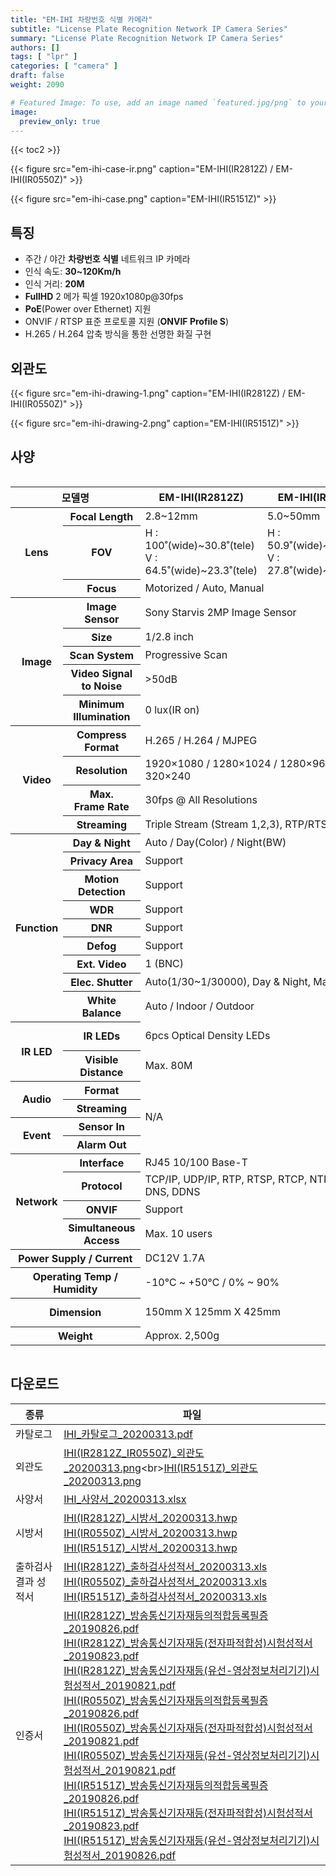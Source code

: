 ```yaml
---
title: "EM-IHI 차량번호 식별 카메라"
subtitle: "License Plate Recognition Network IP Camera Series"
summary: "License Plate Recognition Network IP Camera Series"
authors: []
tags: [ "lpr" ]
categories: [ "camera" ]
draft: false
weight: 2090

# Featured Image: To use, add an image named `featured.jpg/png` to your page's folder.
image:
  preview_only: true
---
```


{{< toc2 >}}

<div class="container">
<div class="row justify-content-center align-items-end">
<div class="col-sm-6">

{{< figure src="em-ihi-case-ir.png" caption="EM-IHI(IR2812Z) / EM-IHI(IR0550Z)" >}}

</div>
<div class="col-sm-6">

{{< figure src="em-ihi-case.png" caption="EM-IHI(IR5151Z)" >}}

</div>
</div>
</div>

## 특징

- 주간 / 야간 **차량번호 식별** 네트워크 IP 카메라
- 인식 속도: **30~120Km/h**
- 인식 거리: **20M**
- **FullHD** 2 메가 픽셀 1920x1080p@30fps
- **PoE**(Power over Ethernet) 지원
- ONVIF / RTSP 표준 프로토콜 지원 (**ONVIF Profile S**)
- H.265 / H.264 압축 방식을 통한 선명한 화질 구현

## 외관도

<div class="container">
<div class="row justify-content-center align-items-end">
<div class="col-sm-5">

{{< figure src="em-ihi-drawing-1.png" caption="EM-IHI(IR2812Z) / EM-IHI(IR0550Z)" >}}

</div>
<div class="col-sm-7">

{{< figure src="em-ihi-drawing-2.png" caption="EM-IHI(IR5151Z)" >}}

</div>
</div>
</div>

## 사양

<div style="overflow-x: auto">
<table class="spec">
<thead>
<tr>
<th colspan="2">모델명</th>
<th>EM-IHI(IR2812Z)</th>
<th>EM-IHI(IR0550Z)</th>
<th>EM-IHI(IR5151Z)</th>
</tr>
</thead>
<tbody>
<tr>
<th rowspan="3">Lens</th>
<th>Focal Length</th>
<td>2.8~12mm</td>
<td>5.0~50mm</td>
<td>5.1~51mm</td>
</tr>
<tr>
<th>FOV</th>
<td>H : 100˚(wide)~30.8˚(tele)<br>V : 64.5˚(wide)~23.3˚(tele)</td>
<td>H : 50.9˚(wide)~7.6˚(tele)<br>V : 27.8˚(wide)~4.3˚(tele)</td>
<td>H : 54˚(wide)~4.9˚(tele)<br>V : 31˚(wide)~4˚(tele)</td>
</tr>
<tr>
<th>Focus</th>
<td colspan="3">Motorized / Auto, Manual</td>
</tr>
<tr>
<th rowspan="5">Image</th>
<th>Image Sensor</th>
<td colspan="2">Sony Starvis 2MP Image Sensor</td>
<td>Panasonic CMOS Image Sensor</td>
</tr>
<tr>
<th>Size</th>
<td colspan="2">1/2.8 inch</td>
<td>1/3 inch</td>
</tr>
<tr>
<th>Scan System</th>
<td colspan="3">Progressive Scan</td>
</tr>
<tr>
<th>Video Signal<br>to Noise</th>
<td colspan="3">&gt;50dB</td>
</tr>
<tr>
<th>Minimum<br>Illumination</th>
<td colspan="3">0 lux(IR on)</td>
</tr>
<tr>
<th rowspan="4">Video</th>
<th>Compress<br>Format</th>
<td colspan="3">H.265 / H.264 / MJPEG</td>
</tr>
<tr>
<th>Resolution</th>
<td colspan="3">1920×1080 / 1280×1024 / 1280×960 / 1280×720 / 640×480 / 320×240</td>
</tr>
<tr>
<th>Max.<br>Frame Rate</th>
<td colspan="3">30fps @ All Resolutions</td>
</tr>
<tr>
<th>Streaming</th>
<td colspan="3">Triple Stream (Stream 1,2,3), RTP/RTSP, UnicastRTP, Multicast RTP</td>
</tr>
<tr>
<th rowspan="9">Function</th>
<th>Day & Night</th>
<td colspan="3">Auto / Day(Color) / Night(BW)</td>
</tr>
<tr>
<th>Privacy Area</th>
<td colspan="3">Support</td>
</tr>
<tr>
<th>Motion<br>Detection</th>
<td colspan="3">Support</td>
</tr>
<tr>
<th>WDR</th>
<td colspan="3">Support</td>
</tr>
<tr>
<th>DNR</th>
<td colspan="3">Support</td>
</tr>
<tr>
<th>Defog</th>
<td colspan="3">Support</td>
</tr>
<tr>
<th>Ext. Video</th>
<td colspan="3">1 (BNC)</td>
</tr>
<tr>
<th>Elec. Shutter</th>
<td colspan="3">Auto(1/30~1/30000), Day &amp; Night, Manual</td>
</tr>
<tr>
<th>White Balance</th>
<td colspan="3">Auto / Indoor / Outdoor</td>
</tr>
<tr>
<th rowspan="2">IR LED</th>
<th>IR LEDs</th>
<td colspan="2">6pcs Optical Density LEDs</td>
<td>8pcs High Power LEDs</td>
</tr>
<tr>
<th>Visible<br>Distance</th>
<td colspan="2">Max. 80M</td>
<td colspan="2">Max. 120M</td>
</tr>
<tr>
<th rowspan="2">Audio</th>
<th>Format</th>
<td colspan="2" rowspan="4">N/A</td>
<td>G.711 u-law</td>
</tr>
<tr>
<th>Streaming</th>
<td>Two way</td>
</tr>
<tr>
<th rowspan="2">Event</th>
<th>Sensor In</th>
<td>1 port</td>
</tr>
<tr>
<th>Alarm Out</th>
<td>1 port</td>
</tr>
<tr>
<th rowspan="4">Network</th>
<th>Interface</th>
<td colspan="3">RJ45 10/100 Base-T</td>
</tr>
<tr>
<th>Protocol</th>
<td colspan="3">TCP/IP, UDP/IP, RTP, RTSP, RTCP, NTP, HTTP, DHCP, FTP, SMTP, DNS, DDNS</td>
</tr>
<tr>
<th>ONVIF</th>
<td colspan="3">Support</td>
</tr>
<tr>
<th>Simultaneous<br>Access</th>
<td colspan="3">Max. 10 users</td>
</tr>
<tr>
<th colspan="2">Power Supply / Current</th>
<td colspan="2">DC12V 1.7A</td>
<td>DC12V 3A</td>
</tr>
<tr>
<th colspan="2">Operating Temp / Humidity</th>
<td colspan="3">-10℃ ~ +50℃ / 0% ~ 90%</td>
</tr>
<tr>
<th colspan="2">Dimension</th>
<td colspan="2">150mm X 125mm X 425mm</td>
<td>185mm X 140mm X 401mm</td>
</tr>
<tr>
<th colspan="2">Weight</th>
<td colspan="2">Approx. 2,500g</td>
<td>Approx. 3,000g</td>
</tr>
</tbody>
</table>
</div>

## 다운로드

종류 | 파일
---- | ----
카탈로그 | [IHI_카탈로그_20200313.pdf](https://www.emstone.com/data/sales/ko/IHI_카탈로그_20200313.pdf)
외관도 | [IHI(IR2812Z_IR0550Z)_외관도_20200313.png](https://www.emstone.com/data/sales/ko/IHI(IR2812Z_IR0550Z)_외관도_20200313.png)<br>[IHI(IR5151Z)_외관도_20200313.png](https://www.emstone.com/data/sales/ko/IHI(IR5151Z)_외관도_20200313.png)
사양서 | [IHI_사양서_20200313.xlsx](https://www.emstone.com/data/sales/ko/IHI_사양서_20200313.xlsx)
시방서 | [IHI(IR2812Z)_시방서_20200313.hwp](https://www.emstone.com/data/sales/ko/IHI(IR2812Z)_시방서_20200313.hwp)<br>[IHI(IR0550Z)_시방서_20200313.hwp](https://www.emstone.com/data/sales/ko/IHI(IR0550Z)_시방서_20200313.hwp)<br>[IHI(IR5151Z)_시방서_20200313.hwp](https://www.emstone.com/data/sales/ko/IHI(IR5151Z)_시방서_20200313.hwp)
출하검사 결과 성적서 | [IHI(IR2812Z)_출하검사성적서_20200313.xls](https://www.emstone.com/data/sales/ko/IHI(IR2812Z)_출하검사성적서_20200313.xls)<br>[IHI(IR0550Z)_출하검사성적서_20200313.xls](https://www.emstone.com/data/sales/ko/IHI(IR0550Z)_출하검사성적서_20200313.xls)<br>[IHI(IR5151Z)_출하검사성적서_20200313.xls](https://www.emstone.com/data/sales/ko/IHI(IR5151Z)_출하검사성적서_20200313.xls)
인증서 | [IHI(IR2812Z)_방송통신기자재등의적합등록필증_20190826.pdf](https://www.emstone.com/data/sales/ko/IHI(IR2812Z)_방송통신기자재등의적합등록필증_20190826.pdf)<br>[IHI(IR2812Z)_방송통신기자재등(전자파적합성)시험성적서_20190823.pdf](https://www.emstone.com/data/sales/ko/IHI(IR2812Z)_방송통신기자재등(전자파적합성)시험성적서_20190823.pdf)<br>[IHI(IR2812Z)_방송통신기자재등(유선-영상정보처리기기)시험성적서_20190821.pdf](https://www.emstone.com/data/sales/ko/IHI(IR2812Z)_방송통신기자재등(유선-영상정보처리기기)시험성적서_20190821.pdf)<br>[IHI(IR0550Z)_방송통신기자재등의적합등록필증_20190826.pdf](https://www.emstone.com/data/sales/ko/IHI(IR0550Z)_방송통신기자재등의적합등록필증_20190826.pdf)<br>[IHI(IR0550Z)_방송통신기자재등(전자파적합성)시험성적서_20190821.pdf](https://www.emstone.com/data/sales/ko/IHI(IR0550Z)_방송통신기자재등(전자파적합성)시험성적서_20190821.pdf)<br>[IHI(IR0550Z)_방송통신기자재등(유선-영상정보처리기기)시험성적서_20190821.pdf](https://www.emstone.com/data/sales/ko/IHI(IR0550Z)_방송통신기자재등(유선-영상정보처리기기)시험성적서_20190821.pdf)<br>[IHI(IR5151Z)_방송통신기자재등의적합등록필증_20190826.pdf](https://www.emstone.com/data/sales/ko/IHI(IR5151Z)_방송통신기자재등의적합등록필증_20190826.pdf)<br>[IHI(IR5151Z)_방송통신기자재등(전자파적합성)시험성적서_20190823.pdf](https://www.emstone.com/data/sales/ko/IHI(IR5151Z)_방송통신기자재등(전자파적합성)시험성적서_20190823.pdf)<br>[IHI(IR5151Z)_방송통신기자재등(유선-영상정보처리기기)시험성적서_20190826.pdf](https://www.emstone.com/data/sales/ko/IHI(IR5151Z)_방송통신기자재등(유선-영상정보처리기기)시험성적서_20190826.pdf)
